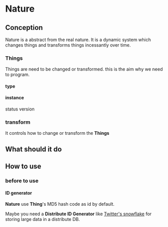 # Nature

## Conception

Nature is a abstract from the real nature. It is a dynamic system which changes things and transforms things incessantly over time. 

### Things

Things are need to be changed or transformed. this is the aim why we need to program.

#### type

#### instance

status version

### transform

It controls how to change or transform the **Things**

## What should it do

## How to use

### before to use

#### ID generator

**Nature** use **Thing**'s MD5 hash code as id by default. 

Maybe you need a **Distribute ID Generator** like [Twitter's snowflake](https://github.com/twitter/snowflake/releases/tag/snowflake-2010) for storing large data in a distribute DB.


